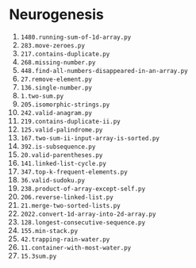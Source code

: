 # Neurogenesis

1. `1480.running-sum-of-1d-array.py`
2. `283.move-zeroes.py`
3. `217.contains-duplicate.py`
4. `268.missing-number.py`
5. `448.find-all-numbers-disappeared-in-an-array.py`
6. `27.remove-element.py`
7. `136.single-number.py`
8. `1.two-sum.py`
9. `205.isomorphic-strings.py`
10. `242.valid-anagram.py`
11. `219.contains-duplicate-ii.py`
12. `125.valid-palindrome.py`
13. `167.two-sum-ii-input-array-is-sorted.py`
14. `392.is-subsequence.py`
15. `20.valid-parentheses.py`
16. `141.linked-list-cycle.py`
17. `347.top-k-frequent-elements.py`
18. `36.valid-sudoku.py`
19. `238.product-of-array-except-self.py`
20. `206.reverse-linked-list.py`
21. `21.merge-two-sorted-lists.py`
22. `2022.convert-1d-array-into-2d-array.py`
23. `128.longest-consecutive-sequence.py`
24. `155.min-stack.py`
25. `42.trapping-rain-water.py`
26. `11.container-with-most-water.py`
27. `15.3sum.py`
